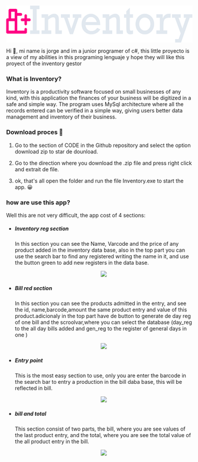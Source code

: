 <div style="display:flex">
  <img margin=50px src ="Logo_Inv_alt.png " height=100/>
</div>
<p>Hi 👋, mi name is jorge and im a junior programer of c#, this little proyecto is a view of my abilities in this programing lenguaje y hope they will like this proyect of the inventory gestor</p> 
<h3>What is Inventory?</h3>
<p>Inventory is a productivity software focused on small businesses of any kind, with this application the finances of your business will be digitized in a safe and simple way. The program uses MySql architecture where all the records entered can be verified in a simple way, giving users better data management and inventory of their business.</p>
<h3>Download proces 📎</h3>
<ol>
  <li>
    <p>Go to the section of CODE in the Github repository and select the option download zip to star de dounload.</p>
  </li>
  <li>
    <p>Go to the direction where you download the .zip file and press right click and extrait de file.</p>
  </li>
  <li>
    <p>ok, that's all open the folder and run the file Inventory.exe to start the app. 😀 </p>
  </li>
</ol>
<h3>how are  use this app?</h3>
<p>Well this are not very difficult, the app cost of 4 sections:</p>
<ul>
  <li>
    <h5>Inventory reg section</h5>
    <p>In this section you can see the Name, Varcode and the price of any product added in the inventory data base, also in the top part you can use the search bar to find         any registered writing the name in it, and use the button green to add new registers in the data base.</p>
    <div align="center">
       <img src='https://i.postimg.cc/mZFp9PnB/Screenshot-2022-12-18-234708.png' at='Reg section'/>
    </div>
  </li>
  <li>
    <h5>Bill red section</h5>
    <p>In this section you can see the products admitted in the entry, and see the id, name,barcode,amount the same product entry and value of this product.adicionaly in           the top part have de button to generate de day reg of one bill and the scroolvar,where you can select the database (day_reg to the all day bills added and gen_reg           to the register of general days in one )</p>
    <div align="center">
       <img src='https://i.postimg.cc/0NVTN3Hj/Screenshot-2022-12-19-092040.png' at='bill reg section'/>
    </div>
  </li>
  <li>
    <h5>Entry point</h5>
    <p>This is the most easy section to use, only you are enter the barcode in the search bar to entry a production in the bill daba base, this will be reflected in                bill.</p>
    <div align="center">
       <img src='https://i.postimg.cc/g0pzhfDK/Screenshot-2022-12-19-091240.png' at='bill reg section'/>
    </div>
  </li>
   <li>
    <h5>bill and total</h5>
    <p>This section consist of two parts, the bill, where you are see values of the last product entry,  and the total, where you are see the total value of the all product      entry in the bill.</p>
    <div align="center">
       <img src='https://i.postimg.cc/pXjVwS8t/Logo-Inv-alt.png' at='bill reg section'/>
    </div>
  </li>
</ul>

